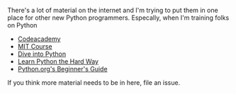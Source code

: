 There's a lot of material on the internet and I'm trying to put them in one
place for other new Python programmers. Especally, when I'm training folks on
Python

* [Codeacademy][ca]
* [MIT Course][mit]
* [Dive into Python][dive]
* [Learn Python the Hard Way][hardpy]
* [Python.org's Beginner's Guide][beg-guide]

If you think more material needs to be in here, file an issue.

[mit]: http://ocw.mit.edu/courses/electrical-engineering-and-computer-science/6-00-introduction-to-computer-science-and-programming-fall-2008/video-lectures/
[ca]: http://www.codecademy.com/en/tracks/python
[dive]: http://www.diveintopython.net/
[hardpy]: http://learnpythonthehardway.org/
[beg-guide]: https://wiki.python.org/moin/BeginnersGuide
